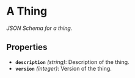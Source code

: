 # A Thing

*JSON Schema for a thing.*

## Properties

- **`description`** *(string)*: Description of the thing.
- **`version`** *(integer)*: Version of the thing.
